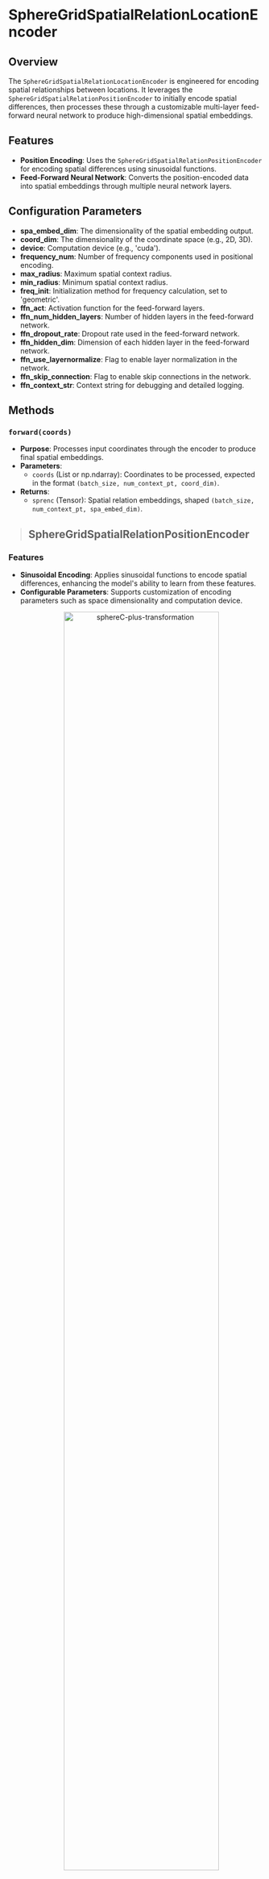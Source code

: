 # SphereGridSpatialRelationLocationEncoder

## Overview
The `SphereGridSpatialRelationLocationEncoder` is engineered for encoding spatial relationships between locations. It leverages the `SphereGridSpatialRelationPositionEncoder` to initially encode spatial differences, then processes these through a customizable multi-layer feed-forward neural network to produce high-dimensional spatial embeddings.

## Features
- **Position Encoding**: Uses the `SphereGridSpatialRelationPositionEncoder` for encoding spatial differences using sinusoidal functions.
- **Feed-Forward Neural Network**: Converts the position-encoded data into spatial embeddings through multiple neural network layers.

## Configuration Parameters
- **spa_embed_dim**: The dimensionality of the spatial embedding output.
- **coord_dim**: The dimensionality of the coordinate space (e.g., 2D, 3D).
- **device**: Computation device (e.g., 'cuda').
- **frequency_num**: Number of frequency components used in positional encoding.
- **max_radius**: Maximum spatial context radius.
- **min_radius**: Minimum spatial context radius.
- **freq_init**: Initialization method for frequency calculation, set to 'geometric'.
- **ffn_act**: Activation function for the feed-forward layers.
- **ffn_num_hidden_layers**: Number of hidden layers in the feed-forward network.
- **ffn_dropout_rate**: Dropout rate used in the feed-forward network.
- **ffn_hidden_dim**: Dimension of each hidden layer in the feed-forward network.
- **ffn_use_layernormalize**: Flag to enable layer normalization in the network.
- **ffn_skip_connection**: Flag to enable skip connections in the network.
- **ffn_context_str**: Context string for debugging and detailed logging.

## Methods
### `forward(coords)`
- **Purpose**: Processes input coordinates through the encoder to produce final spatial embeddings.
- **Parameters**:
  - `coords` (List or np.ndarray): Coordinates to be processed, expected in the format `(batch_size, num_context_pt, coord_dim)`.
- **Returns**:
  - `sprenc` (Tensor): Spatial relation embeddings, shaped `(batch_size, num_context_pt, spa_embed_dim)`.

> ## SphereGridSpatialRelationPositionEncoder

### Features
- **Sinusoidal Encoding**: Applies sinusoidal functions to encode spatial differences, enhancing the model's ability to learn from these features.
- **Configurable Parameters**: Supports customization of encoding parameters such as space dimensionality and computation device.
    <p align="center">
      <img src="../figs/sphereC+.png" alt="sphereC-plus-transformation" title="sphereC-plus-transformation" width="80%" />
    </p>
### Configuration Parameters
- **coord_dim**: Dimensionality of the space being encoded (e.g., 2D, 3D).
- **frequency_num**: Number of frequencies used in sinusoidal encoding.
- **device**: Specifies the computational device.

### Methods
#### `make_output_embeds(coords)`
- **Description**: Converts a batch of coordinates into spatial relation embeddings.
- **Parameters**:
  - `coords`: Spatial differences to be encoded.
- **Returns**:
  - Spatial relation embeddings in high-dimensional space.

#### `forward(coords)`
- **Description**: Feeds processed coordinates through the encoder to generate final spatial embeddings.
- **Parameters**:
  - `coords`: Coordinates to process.
- **Returns**:
  - Tensor of spatial relation embeddings.

## Usage Example
```python
encoder = SphereGridSpatialRelationLocationEncoder(
    spa_embed_dim=64,
    coord_dim=2,
    device="cuda",
    frequency_num=16,
    max_radius=10000,
    min_radius=10,
    freq_init="geometric",
    ffn_act="relu",
    ffn_num_hidden_layers=1,
    ffn_dropout_rate=0.5,
    ffn_hidden_dim=256,
    ffn_use_layernormalize=True,
    ffn_skip_connection=True,
    ffn_context_str="SphereGridSpatialRelationEncoder"
)

coords = np.array([[34.0522, -118.2437], [40.7128, -74.0060]])  # Example coordinate data
embeddings = encoder.forward(coords)
